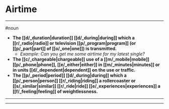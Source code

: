 # Airtime
---
#noun
- **The [[d/_duration|duration]] [[d/_during|during]] which a [[r/_radio|radio]] or television [[p/_program|program]] (or [[p/_part|part]] of [[o/_one|one]]) is transmitted.**
	- _Example: Can you get me some airtime for my latest single?_
- **The [[c/_chargeable|chargeable]] use of a [[m/_mobile|mobile]] [[p/_phone|phone]], [[e/_either|either]] in [[m/_minutes|minutes]] or in units [[d/_dependent|dependent]] on the use or traffic.**
- **The [[p/_period|period]] [[d/_during|during]] which a [[p/_person|person]] [[r/_riding|riding]] a rollercoaster or [[s/_similar|similar]] [[r/_ride|ride]] [[e/_experiences|experiences]] a [[f/_feeling|feeling]] of weightlessness.**
---
---
